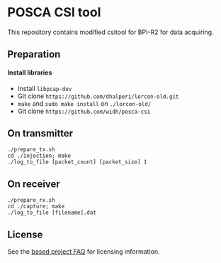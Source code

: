 # POSCA CSI tool

This repository contains modified csitool for BPI-R2 for data acquiring.  

## Preparation
#### Install libraries
+ Install `libpcap-dev`  
+ Git clone `https://github.com/dhalperi/lorcon-old.git`  
+ `make` and `sudo make install` on `./lorcon-old/`  
+ Git clone `https://github.com/widh/posca-csi`  

## On transmitter
```
./prepare_tx.sh
cd ./injection; make
./log_to_file [packet_count] [packet_size] 1
```

## On receiver
```
./prepare_rx.sh
cd ./capture; make
./log_to_file [filename].dat
```

## License
See the [based project FAQ](http://dhalperi.github.com/linux-80211n-csitool/faq.html) for licensing information.
